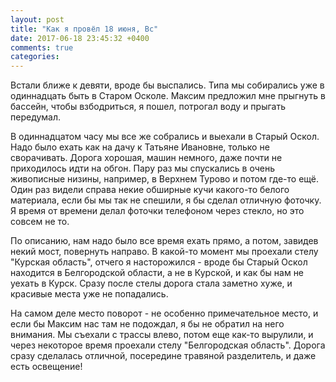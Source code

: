 ```yaml
---
layout: post
title: "Как я провёл 18 июня, Вс"
date: 2017-06-18 23:45:32 +0400
comments: true
categories: 
---
```

Встали ближе к девяти, вроде бы выспались. Типа мы собирались уже в одиннадцать быть в Старом Осколе. Максим предложил мне прыгнуть в бассейн, чтобы взбодриться, я пошел, потрогал воду и прыгать передумал.

В одиннадцатом часу мы все же собрались и выехали в Старый Оскол. Надо было ехать как на дачу к Татьяне Ивановне, только не сворачивать. Дорога хорошая, машин немного, даже почти не приходилось идти на обгон. Пару раз мы спускались в очень живописные низины, например, в Верхнем Турово и потом где-то ещё. Один раз видели справа некие обширные кучи какого-то белого материала, если бы мы так не спешили, я бы сделал отличную фоточку. Я время от времени делал фоточки телефоном через стекло, но это совсем не то.

По описанию, нам надо было все время ехать прямо, а потом, завидев некий мост, повернуть направо. В какой-то момент мы проехали стелу "Курская область", отчего я насторожился - вроде бы Старый Оскол находится в Белгородской области, а не в Курской, и как бы нам не уехать в Курск. Сразу после стелы дорога стала заметно хуже, и красивые места уже не попадались.

На самом деле место поворот - не особенно примечательное место, и если бы Максим нас там не подождал, я бы не обратил на него внимания. Мы съехали с трассы влево, потом еще как-то вырулили, и через некоторое время проехали стелу "Белгородская область". Дорога сразу сделалась отличной, посередине травяной разделитель, и даже есть освещение! 
